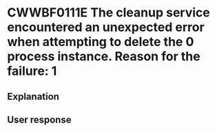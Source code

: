 # CWWBF0111E The cleanup service encountered an unexpected error when attempting to delete the  0 process instance. Reason for the failure: 1

## Explanation

## User response